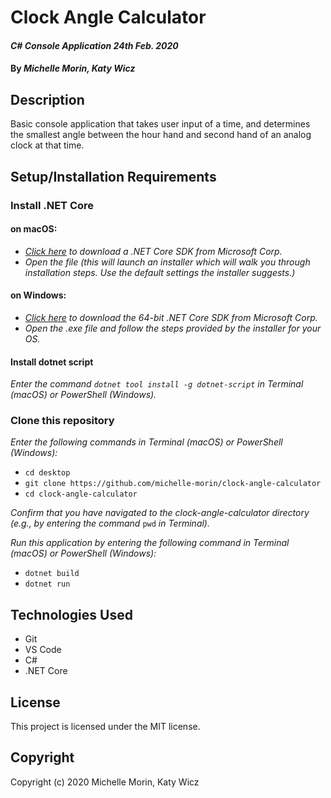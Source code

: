 # Clock Angle Calculator

#### _C# Console Application_ _24th Feb. 2020_

#### By _**Michelle Morin**, **Katy Wicz**_

## Description

Basic console application that takes user input of a time, and determines the smallest angle between the hour hand and second hand of an analog clock at that time.

## Setup/Installation Requirements

### Install .NET Core

#### on macOS:
* _[Click here](https://dotnet.microsoft.com/download/thank-you/dotnet-sdk-2.2.106-macos-x64-installer) to download a .NET Core SDK from Microsoft Corp._
* _Open the file (this will launch an installer which will walk you through installation steps. Use the default settings the installer suggests.)_

#### on Windows:
* _[Click here](https://dotnet.microsoft.com/download/thank-you/dotnet-sdk-2.2.203-windows-x64-installer) to download the 64-bit .NET Core SDK from Microsoft Corp._
* _Open the .exe file and follow the steps provided by the installer for your OS._

#### Install dotnet script
_Enter the command ``dotnet tool install -g dotnet-script`` in Terminal (macOS) or PowerShell (Windows)._

### Clone this repository

_Enter the following commands in Terminal (macOS) or PowerShell (Windows):_
* ``cd desktop``
* ``git clone https://github.com/michelle-morin/clock-angle-calculator``
* ``cd clock-angle-calculator``

_Confirm that you have navigated to the clock-angle-calculator directory (e.g., by entering the command_ ``pwd`` _in Terminal)._

_Run this application by entering the following command in Terminal (macOS) or PowerShell (Windows):_
* ``dotnet build``
* ``dotnet run``

## Technologies Used

* Git
* VS Code
* C#
* .NET Core

## License

This project is licensed under the MIT license.

## Copyright

Copyright (c) 2020 Michelle Morin, Katy Wicz

